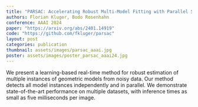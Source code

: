 ```yaml
---
title: "PARSAC: Accelerating Robust Multi-Model Fitting with Parallel Sample Consensus"
authors: Florian Kluger, Bodo Rosenhahn
conference: AAAI 2024
paper: "https://arxiv.org/abs/2401.14919"
code: "https://github.com/fkluger/parsac"
layout: post
categories: publication
thumbnail: assets/images/parsac_aaai.jpg
poster: assets/images/poster_parsac_aaai24.jpg
---
```

We present a learning-based real-time method for robust estimation of multiple instances of geometric models from noisy data. 
Our method detects all model instances independently and in parallel. 
We demonstrate state-of-the-art performance on multiple datasets, with inference times as small as five milliseconds per image.